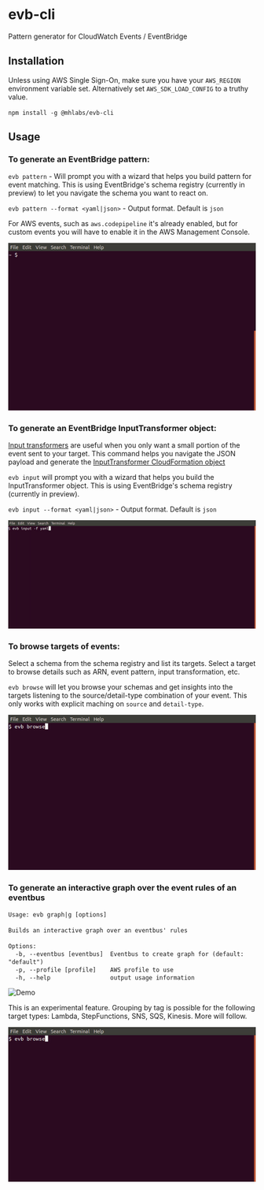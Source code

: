# evb-cli
Pattern generator for CloudWatch Events / EventBridge

## Installation 
Unless using AWS Single Sign-On, make sure you have your `AWS_REGION` environment variable set. Alternatively set `AWS_SDK_LOAD_CONFIG` to a truthy value.

`npm install -g @mhlabs/evb-cli`

## Usage

### To generate an EventBridge pattern:
`evb pattern` - Will prompt you with a wizard that helps you build pattern for event matching. This is using EventBridge's schema registry (currently in preview) to let you navigate the schema you want to react on. 

`evb pattern --format <yaml|json>` - Output format. Default is `json`

For AWS events, such as `aws.codepipeline` it's already enabled, but for custom events you will have to enable it in the AWS Management Console.

![Demo](demo.gif)

### To generate an EventBridge InputTransformer object:
[Input transformers](https://docs.aws.amazon.com/eventbridge/latest/userguide/eventbridge-input-transformer-tutorial.html) are useful when you only want a small portion of the event sent to your target. This command helps you navigate the JSON payload and generate the [InputTransformer CloudFormation object](https://docs.aws.amazon.com/AWSCloudFormation/latest/UserGuide/aws-properties-events-rule-inputtransformer.html)

`evb input` will prompt you with a wizard that helps you build the InputTransformer object. This is using EventBridge's schema registry (currently in preview).

`evb input --format <yaml|json>` - Output format. Default is `json`

![Demo](demo-input.gif)

### To browse targets of events:
Select a schema from the schema registry and list its targets. Select a target to browse details such as ARN, event pattern, input transformation, etc.

`evb browse` will let you browse your schemas and get insights into the targets listening to the source/detail-type combination of your event. This only works with explicit maching on `source` and `detail-type`.

![Demo](demo-browse.gif)

### To generate an interactive graph over the event rules of an eventbus
```
Usage: evb graph|g [options]

Builds an interactive graph over an eventbus' rules 

Options:
  -b, --eventbus [eventbus]  Eventbus to create graph for (default: "default")
  -p, --profile [profile]    AWS profile to use
  -h, --help                 output usage information
```
![Demo](demo-graph.gif)

This is an experimental feature. Grouping by tag is possible for the following target types: Lambda, StepFunctions, SNS, SQS, Kinesis. More will follow.

![Demo](demo-browse.gif)
